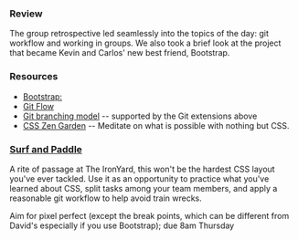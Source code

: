 ### Review

The group retrospective led seamlessly into the topics of the day: git workflow and working in groups. We also took a brief look at the project that became Kevin and Carlos' new best friend, Bootstrap.

### Resources

* [Bootstrap: ](http://getbootstrap.com)
* [Git Flow](https://github.com/petervanderdoes/gitflow)
* [Git branching model](http://nvie.com/posts/a-successful-git-branching-model/) -- supported by the Git extensions above
* [CSS Zen Garden](http://csszengarden.com/) -- Meditate on what is possible with nothing but CSS.

### [Surf and Paddle](https://a4a9af4a2e802671f00b4af7d94a218d2d71be32.googledrive.com/host/0B_9V0tR7amAncWVCbGNEZUhXYmM/surf_and_paddle.html)

A rite of passage at The IronYard, this won't be the hardest CSS layout you've ever tackled. Use it as an opportunity to practice what you've learned about CSS, split tasks among your team members, and apply a reasonable git workflow to help avoid train wrecks.

Aim for pixel perfect (except the break points, which can be different from David's especially if you use Bootstrap); due 8am Thursday
